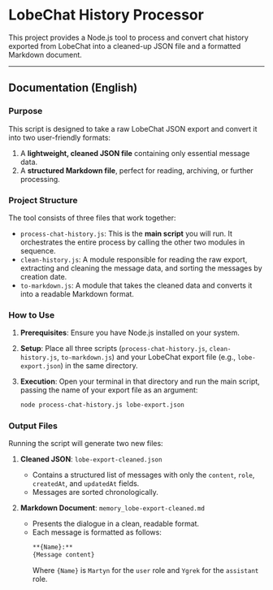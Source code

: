 # LobeChat History Processor

This project provides a Node.js tool to process and convert chat history exported from LobeChat into a cleaned-up JSON file and a formatted Markdown document.

---

## Documentation (English)

### Purpose

This script is designed to take a raw LobeChat JSON export and convert it into two user-friendly formats:
1.  A **lightweight, cleaned JSON file** containing only essential message data.
2.  A **structured Markdown file**, perfect for reading, archiving, or further processing.

### Project Structure

The tool consists of three files that work together:

-   `process-chat-history.js`: This is the **main script** you will run. It orchestrates the entire process by calling the other two modules in sequence.
-   `clean-history.js`: A module responsible for reading the raw export, extracting and cleaning the message data, and sorting the messages by creation date.
-   `to-markdown.js`: A module that takes the cleaned data and converts it into a readable Markdown format.

### How to Use

1.  **Prerequisites**: Ensure you have Node.js installed on your system.
2.  **Setup**: Place all three scripts (`process-chat-history.js`, `clean-history.js`, `to-markdown.js`) and your LobeChat export file (e.g., `lobe-export.json`) in the same directory.
3.  **Execution**: Open your terminal in that directory and run the main script, passing the name of your export file as an argument:

    ```bash
    node process-chat-history.js lobe-export.json
    ```

### Output Files

Running the script will generate two new files:

1.  **Cleaned JSON**: `lobe-export-cleaned.json`
    -   Contains a structured list of messages with only the `content`, `role`, `createdAt`, and `updatedAt` fields.
    -   Messages are sorted chronologically.

2.  **Markdown Document**: `memory_lobe-export-cleaned.md`
    -   Presents the dialogue in a clean, readable format.
    -   Each message is formatted as follows:
        ```md
        **{Name}:**
        {Message content}

        ```
        Where `{Name}` is `Martyn` for the `user` role and `Ygrek` for the `assistant` role.
